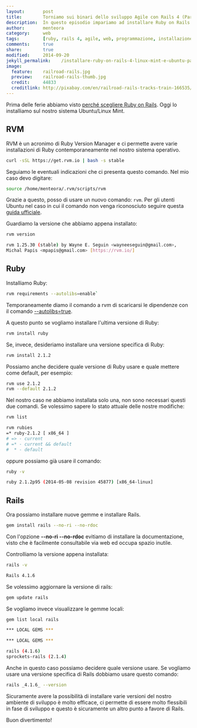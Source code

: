 ```yaml
---
layout:       post
title:        Torniamo sui binari dello sviluppo Agile con Rails 4 (Parte 2)
description:  In questo episodio impariamo ad installare Ruby on Rails 4 su Linux Mint e Ubuntu
author:       menteora
category:     web
tags:         [ruby, rails 4, agile, web, programmazione, installazione, ubuntu, linux mint]
comments:     true
share:        true
modified:     2014-09-20
jekyll_permalink:    /installare-ruby-on-rails-4-linux-mint-e-ubuntu-parte-2
image:
  feature:    railroad-rails.jpg
  preview:    railroad-rails-thumb.jpg
  credit:     44833
  creditlink: http://pixabay.com/en/railroad-rails-tracks-train-166535/
---
```


Prima delle ferie abbiamo visto [perché scegliere Ruby on Rails](/news/introduzione-a-ruby-on-rails-4-parte-1). Oggi lo installiamo sul nostro sistema Ubuntu/Linux Mint.

## RVM

RVM è un acronimo di Ruby Version Manager e ci permette avere varie installazioni di Ruby contemporaneamente nel nostro sistema operativo.

```bash
curl -sSL https://get.rvm.io | bash -s stable  
```

Seguiamo le eventuali indicazioni che ci presenta questo comando. Nel mio caso devo digitare:

```bash
source /home/menteora/.rvm/scripts/rvm
```

Grazie a questo, posso di usare un nuovo comando: `rvm`. Per gli utenti Ubuntu nel caso in cui il comando non venga riconosciuto seguire questa [guida ufficiale](https://rvm.io/integration/gnome-terminal).

Guardiamo la versione che abbiamo appena installato:

```bash
rvm version

rvm 1.25.30 (stable) by Wayne E. Seguin <wayneeseguin@gmail.com>, 
Michal Papis <mpapis@gmail.com> [https://rvm.io/]
```

## Ruby

Installiamo Ruby:

```bash
rvm requirements --autolibs=enable`
```

Temporaneamente diamo il comando a rvm di scaricarsi le dipendenze con il comando [--autolibs=true](http://rvm.io/rvm/autolibs).

A questo punto se vogliamo installare l'ultima versione di Ruby:

```bash
rvm install ruby
```

Se, invece, desideriamo installare una versione specifica di Ruby:

```bash
rvm install 2.1.2
```

Possiamo anche decidere quale versione di Ruby usare e quale mettere come default, per esempio:

```bash
rvm use 2.1.2
rvm --default 2.1.2
```

Nel nostro caso ne abbiamo installata solo una, non sono necessari questi due comandi.
Se volessimo sapere lo stato attuale delle nostre modifiche:

```bash
rvm list

rvm rubies
=* ruby-2.1.2 [ x86_64 ]
# => - current
# =* - current && default
#  * - default
```

oppure possiamo già usare il comando:

```bash
ruby -v

ruby 2.1.2p95 (2014-05-08 revision 45877) [x86_64-linux]
```

## Rails

Ora possiamo installare nuove gemme e installare Rails.

```bash
gem install rails --no-ri --no-rdoc
```

Con l'opzione **--no-ri --no-rdoc** evitiamo di installare la documentazione, visto che è facilmente consultabile via web ed occupa spazio inutile.

Controlliamo la versione appena installata:

```bash
rails -v

Rails 4.1.6
```

Se volessimo aggiornare la versione di rails:

```bash
gem update rails
```

Se vogliamo invece visualizzare le gemme locali:

```bash
gem list local rails

*** LOCAL GEMS ***

*** LOCAL GEMS ***

rails (4.1.6)
sprockets-rails (2.1.4)
```

Anche in questo caso possiamo decidere quale versione usare.
Se vogliamo usare una versione specifica di Rails dobbiamo usare questo comando:

```bash
rails _4.1.6_ --version
```

Sicuramente avere la possibilità di installare varie versioni del nostro ambiente di sviluppo è molto efficace, ci permette di essere molto flessibili in fase di sviluppo e questo è sicuramente un altro punto a favore di Rails.

Buon divertimento!